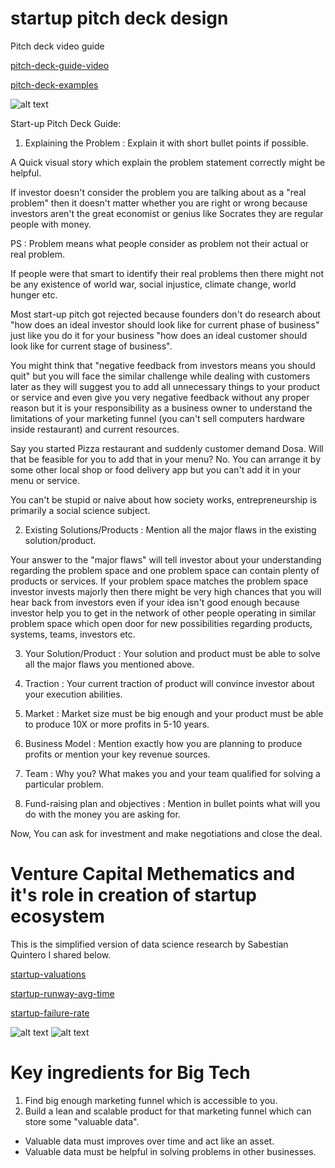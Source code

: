 # startup pitch deck design

Pitch deck video guide


[pitch-deck-guide-video](https://www.youtube.com/watch?v=iHNwH4oiPIE&ab_channel=RawStartup)

[pitch-deck-examples](https://piktochart.com/blog/startup-pitch-decks-what-you-can-learn/)

![alt text](https://github.com/yashp241195/startup_pitch_deck/blob/main/pitchweights.png)


Start-up Pitch Deck Guide: 

1. Explaining the Problem : Explain it with short bullet points if possible.

A Quick visual story which explain the problem statement correctly might be helpful.

If investor doesn't consider the problem you are talking about as a "real problem" then it doesn't matter whether you are right or wrong because investors aren't the great economist or genius like Socrates they are regular people with money. 

PS : Problem means what people consider as problem not their actual or real problem.

If people were that smart to identify their real problems then there might not be any existence of world war, social injustice, climate change, world hunger etc. 

Most start-up pitch got rejected because founders don't do research about "how does an ideal investor should look like for current phase of business" just like you do it for your business "how does an ideal customer should look like for current stage of business". 

You might think that "negative feedback from investors means you should quit" but you will face the similar challenge while dealing with customers later as they will suggest you to add all unnecessary things to your product or service and even give you very negative feedback without any proper reason but it is your responsibility as a business owner to understand the limitations of your marketing funnel (you can't sell computers hardware inside restaurant) and current resources.

Say you started Pizza restaurant and suddenly customer demand Dosa. Will that be feasible for you to add that in your menu? No. You can arrange it by some other local shop or food delivery app but you can't add it in your menu or service. 

You can't be stupid or naive about how society works, entrepreneurship is primarily a social science subject.

2. Existing Solutions/Products : Mention all the major flaws in the existing solution/product. 

Your answer to the "major flaws" will tell investor about your understanding regarding the problem space and one problem space can contain plenty of products or services. If your problem space matches the problem space investor invests majorly then there might be very high chances that you will hear back from investors even if your idea isn't good enough because investor help you to get in the network of other people operating in similar problem space which open door for new possibilities regarding products, systems, teams, investors etc.

3. Your Solution/Product : Your solution and product must be able to solve all the major flaws you mentioned above.

4. Traction : Your current traction of product will convince investor about your execution abilities. 

5. Market : Market size must be big enough and your product must be able to produce 10X or more profits in 5-10 years. 

6. Business Model : Mention exactly how you are planning to produce profits or mention your key revenue sources. 

7. Team : Why you? What makes you and your team qualified for solving a particular problem.

8. Fund-raising plan and objectives : Mention in bullet points what will you do with the money you are asking for.

Now, You can ask for investment and make negotiations and close the deal. 

# Venture Capital Methematics and it's role in creation of startup ecosystem

This is the simplified version of data science research by Sabestian Quintero I shared below.

[startup-valuations](https://medium.com/journal-of-empirical-entrepreneurship/making-sense-of-startup-valuations-with-data-science-1dededaf18bb)

[startup-runway-avg-time](https://medium.com/journal-of-empirical-entrepreneurship/how-much-runway-should-you-target-between-financing-rounds-478b1616cfb5)

[startup-failure-rate](https://medium.com/journal-of-empirical-entrepreneurship/dissecting-startup-failure-by-stage-34bb70354a36)

![alt text](https://github.com/yashp241195/startup_pitch_deck/blob/main/vcmath.png)
![alt text](https://github.com/yashp241195/startup_pitch_deck/blob/main/advise.png)

# Key ingredients for Big Tech

1. Find big enough marketing funnel which is accessible to you.
2. Build a lean and scalable product for that marketing funnel which can store some "valuable data".
 - Valuable data must improves over time and act like an asset.
 - Valuable data must be helpful in solving problems in other businesses.


